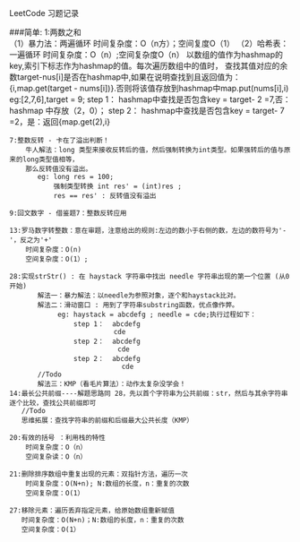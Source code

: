 LeetCode 习题记录

###简单:
    1:两数之和           
      （1）暴力法：两遍循环 时间复杂度：O（n方）；空间复度O（1）
      （2）哈希表：一遍循环 时间复杂度：O（n）;空间复杂度O（n）
           以数组的值作为hashmap的key,索引下标志作为hashmap的值。每次遍历数组中的值时，
           查找其值对应的余数target-nus[i]是否在hashmap中,如果在说明查找到且返回值为：
           {i,map.get(target - nums[i])}.否则将该值存放到hashmap中map.put(nums[i],i)
                eg:[2,7,6],target = 9;
                   step 1： hashmap中查找是否包含key = target- 2 =7,否：hashmap 中存放（2，0）；
                   step 2： hashmap中查找是否包含key = target- 7 =2，是：返回{map.get(2),i}
    
    7:整数反转 - 卡在了溢出判断！
        牛人解法：long 类型来接收反转后的值，然后强制转换为int类型。如果强转后的值与原来的long类型值相等，
        那么反转值没有溢出。
           eg: long res = 100;
               强制类型转换 int res' = (int)res ;
               res == res' : 反转值没有溢出
               
    9:回文数字 - 借鉴题7：整数反转应用
    
    13:罗马数字转整数：意在审题，注意给出的规则:左边的数小于右侧的数，左边的数符号为'-'，反之为'+'
        时间复杂度：O(n)
        空间复杂度：O(1）;
        
    28:实现strStr() : 在 haystack 字符串中找出 needle 字符串出现的第一个位置 (从0开始)
           解法一：暴力解法：以needle为参照对象，逐个和haystack比对。
           解法二：滑动窗口 : 用到了字符串substring函数，优点像作弊。
                eg: haystack = abcdefg ; needle = cde;执行过程如下：
                    step 1：  abcdefg
                              cde
                    step 2：  abcdefg
                               cde
                    step 2：  abcdefg
                                cde
           //Todo
           解法三：KMP（看毛片算法）：动作太复杂没学会！
    14:最长公共前缀----解题思路同 28，先以首个字符串为公共前缀：str，然后与其余字符串逐个比较，查找公共前缀即可
       //Todo
       思维拓展：查找字符串的前缀和后缀最大公共长度（KMP）
       
    20:有效的括号 ：利用栈的特性
        时间复杂度：O（n）
        空间复杂读：O（n）
    
    21:删除排序数组中重复出现的元素：双指针方法，遍历一次
        时间复杂度：O(N+n); N:数组的长度，n：重复的次数
        空间复杂度：O(1）
    
    27:移除元素：遍历丢弃指定元素，给原始数组重新赋值
       时间复杂度：O(N+n)；N:数组的长度，n：重复的次数
       空间复杂度：O(1）
    
    